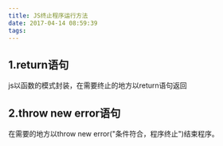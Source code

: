 ```yaml
---
title: JS终止程序运行方法
date: 2017-04-14 08:59:39
tags: 
---
```

  
## 1.return语句  
js以函数的模式封装，在需要终止的地方以return语句返回  
  
## 2.throw new error语句  
在需要的地方以throw new error("条件符合，程序终止")结束程序。